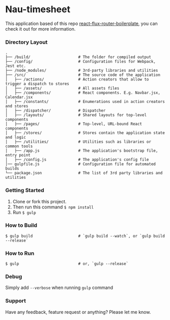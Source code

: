 # Nau-timesheet

This application based of this repo [react-flux-router-boilerplate](https://github.com/apzentral/react-flux-router-boilerplate), you can check it out for more information.


### Directory Layout

```
.
├── /build/                     # The folder for compiled output
├── /config/                    # Configuration files for Webpack, Jest etc.
├── /node_modules/              # 3rd-party libraries and utilities
├── /src/                       # The source code of the application
│   ├── /actions/               # Action creators that allow to trigger a dispatch to stores
│   ├── /assets/                # All assets files
│   ├── /components/            # React components. E.g. Navbar.jsx, Calendar.jsx
│   ├── /constants/             # Enumerations used in action creators and stores
│   ├── /dispatcher/            # Dispatcher
│   ├── /layouts/               # Shared layouts for top-level components
│   ├── /pages/                 # Top-level, URL-bound React components
│   ├── /stores/                # Stores contain the application state and logic
│   ├── /utilities/             # Utilities such as libraries or common tools
│   ├── /app.js                 # The application's bootstrap file, entry point
│   ├── /config.js              # The application's config file
│── gulpfile.js                 # Configuration file for automated builds
└── package.json                # The list of 3rd party libraries and utilities
```

### Getting Started

1. Clone or fork this project.
2. Then run this command `$ npm install`
3. Run `$ gulp`

### How to Build

```shell
$ gulp build                    # `gulp build --watch`, or `gulp build --release`
```

### How to Run

```shell
$ gulp                          # or, `gulp --release`
```

### Debug

Simply add `--verbose` when running `gulp` command

### Support

Have any feedback, feature request or anything? Please let me know.
